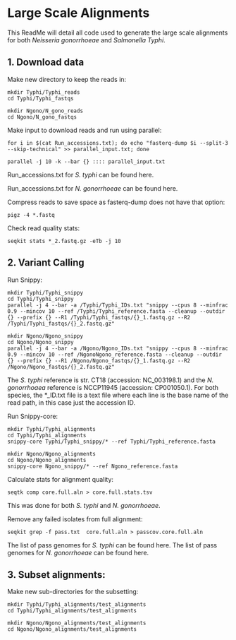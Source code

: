 # Large Scale Alignments

This ReadMe will detail all code used to generate the large scale
alignments for both *Neisseria gonorrhoeae* and *Salmonella Typhi*.

## 1. Download data

Make new directory to keep the reads in:

```         
mkdir Typhi/Typhi_reads
cd Typhi/Typhi_fastqs

mkdir Ngono/N_gono_reads
cd Ngono/N_gono_fastqs
```

Make input to download reads and run using parallel:

```         
for i in $(cat Run_accessions.txt); do echo "fasterq-dump $i --split-3 --skip-technical" >> parallel_input.txt; done
```

```         
parallel -j 10 -k --bar {} :::: parallel_input.txt 
```

Run_accessions.txt for *S. typhi* can be found here.

Run_accessions.txt for *N. gonorrhoeae* can be found here.

Compress reads to save space as fasterq-dump does not have that option:

```         
pigz -4 *.fastq
```

Check read quality stats:

```         
seqkit stats *_2.fastq.gz -eTb -j 10
```

## 2. Variant Calling

Run Snippy:

```         
mkdir Typhi/Typhi_snippy
cd Typhi/Typhi_snippy
parallel -j 4 --bar -a /Typhi/Typhi_IDs.txt "snippy --cpus 8 --minfrac 0.9 --mincov 10 --ref /Typhi/Typhi_reference.fasta --cleanup --outdir {} --prefix {} --R1 /Typhi/Typhi_fastqs/{}_1.fastq.gz --R2 /Typhi/Typhi_fastqs/{}_2.fastq.gz"
```

```         
mkdir Ngono/Ngono_snippy
cd Ngono/Ngono_snippy
parallel -j 4 --bar -a /Ngono/Ngono_IDs.txt "snippy --cpus 8 --minfrac 0.9 --mincov 10 --ref /NgonoNgono_reference.fasta --cleanup --outdir {} --prefix {} --R1 /Ngono/Ngono_fastqs/{}_1.fastq.gz --R2 /Ngono/Ngono_fastqs/{}_2.fastq.gz"
```

The *S. typhi* reference is str. CT18 (accession: NC_003198.1) and the
*N. gonorrhoaea* reference is NCCP11945 (accession: CP001050.1). For
both species, the \*\_ID.txt file is a text file where each line is the
base name of the read path, in this case just the accession ID.

Run Snippy-core:

```         
mkdir Typhi/Typhi_alignments
cd Typhi/Typhi_alignments
snippy-core Typhi/Typhi_snippy/* --ref Typhi/Typhi_reference.fasta
```

```         
mkdir Ngono/Ngono_alignments
cd Ngono/Ngono_alignments
snippy-core Ngono_snippy/* --ref Ngono_reference.fasta
```

Calculate stats for alignment quality:

```         
seqtk comp core.full.aln > core.full.stats.tsv
```

This was done for both *S. typhi* and *N. gonorrhoeae*.

Remove any failed isolates from full alignment:

```         
seqkit grep -f pass.txt  core.full.aln > passcov.core.full.aln
```

The list of pass genomes for *S. typhi* can be found here. The list of
pass genomes for *N. gonorrhoeae* can be found here.

## 3. Subset alignments:

Make new sub-directories for the subsetting:

```         
mkdir Typhi/Typhi_alignments/test_alignments
cd Typhi/Typhi_alignments/test_alignments

mkdir Ngono/Ngono_alignments/test_alignments
cd Ngono/Ngono_alignments/test_alignments
```

